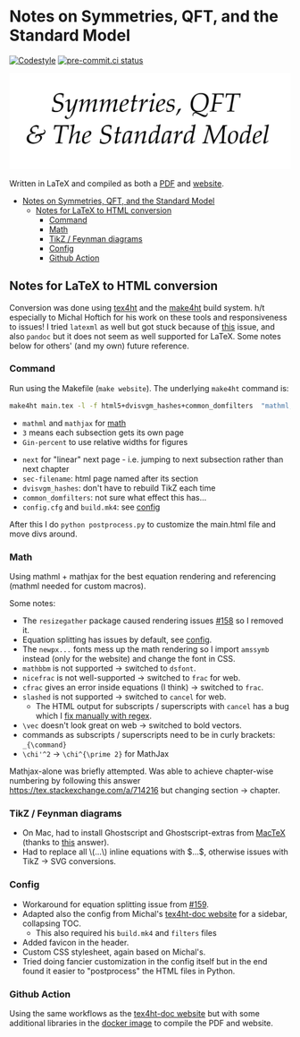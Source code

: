 # Notes on Symmetries, QFT, and the Standard Model

[![Codestyle](https://img.shields.io/badge/code%20style-black-000000.svg)](https://github.com/psf/black)
[![pre-commit.ci status](https://results.pre-commit.ci/badge/github/rkansal47/standard-model/main.svg)](https://results.pre-commit.ci/latest/github/rkansal47/standard-model/main)

<p align="center">
  <img width="600" src="https://raw.githubusercontent.com/rkansal47/standard-model/refs/heads/main/assets/logo.png" />
</p>

Written in LaTeX and compiled as both a [PDF](https://github.com/rkansal47/standard-model/blob/gh-pages/standard-model.pdf?raw=true) and  [website](https://rkansal47.github.io/standard-model).

- [Notes on Symmetries, QFT, and the Standard Model](#notes-on-symmetries-qft-and-the-standard-model)
  - [Notes for LaTeX to HTML conversion](#notes-for-latex-to-html-conversion)
    - [Command](#command)
    - [Math](#math)
    - [TikZ / Feynman diagrams](#tikz--feynman-diagrams)
    - [Config](#config)
    - [Github Action](#github-action)


## Notes for LaTeX to HTML conversion

Conversion was done using [tex4ht](https://tug.org/tex4ht/) and the [make4ht](https://github.com/michal-h21/make4ht) build system.
h/t especially to Michal Hoftich for his work on these tools and responsiveness to issues!
I tried `latexml` as well but got stuck because of [this](https://github.com/brucemiller/LaTeXML/issues/2268) issue, and also `pandoc` but it does not seem as well supported for LaTeX.
Some notes below for others' (and my own) future reference.

### Command

Run using the Makefile (`make website`). The underlying `make4ht` command is:

```bash
make4ht main.tex -l -f html5+dvisvgm_hashes+common_domfilters  "mathml,mathjax,3,Gin-percent,next,sec-filename,fn-in" -c config.cfg -e build.mk4
```

 - `mathml` and `mathjax` for [math](#math)
 - `3` means each subsection gets its own page
 - `Gin-percent` to use relative widths for figures
 <!-- - `frames-fn` for separate frames to the side for TOC and footnotes -->
 - `next` for "linear" next page - i.e. jumping to next subsection rather than next chapter
 - `sec-filename`: html page named after its section
 - `dvisvgm_hashes`: don't have to rebuild TikZ each time
 - `common_domfilters`: not sure what effect this has...
 - `config.cfg` and `build.mk4`: see [config](#config)

After this I do `python postprocess.py` to customize the main.html file and move divs around.

### Math

Using mathml + mathjax for the best equation rendering and referencing (mathml needed for custom macros).

Some notes:

 - The `resizegather` package caused rendering issues [#158](https://github.com/michal-h21/make4ht/issues/158) so I removed it.
 - Equation splitting has issues by default, see [config](#config).
 - The `newpx...` fonts mess up the math rendering so I import `amssymb` instead (only for the website) and change the font in CSS.
 - `mathbbm` is not supported $\rightarrow$ switched to `dsfont`.
 - `nicefrac` is not well-supported $\rightarrow$ switched to `frac` for web.
 - `cfrac` gives an error inside equations (I think) $\rightarrow$ switched to `frac`.
 - `slashed` is not supported $\rightarrow$ switched to `cancel` for web.
   - The HTML output for subscripts / superscripts with `cancel` has a bug which I [fix manually with regex](https://github.com/rkansal47/standard-model/blob/e4bf49bfbf221b38e954434a07909cb3decf8dc6/build.mk4#L2).
 - `\vec` doesn't look great on web $\rightarrow$ switched to bold vectors.
 - commands as subscripts / superscripts need to be in curly brackets: `_{\command}`
 - `\chi'^2` $\rightarrow$ `\chi^{\prime 2}` for MathJax
  

Mathjax-alone was briefly attempted. Was able to achieve chapter-wise numbering by following this answer https://tex.stackexchange.com/a/714216 but changing section $\rightarrow$ chapter.

### TikZ / Feynman diagrams

 - On Mac, had to install Ghostscript and Ghostscript-extras from [MacTeX](https://www.tug.org/mactex/morepackages.html) (thanks to [this](https://tex.stackexchange.com/a/716651/361983) answer).
 - Had to replace all \\\(...\\\) inline equations with \$...\$, otherwise issues with TikZ -> SVG conversions.

### Config

 - Workaround for equation splitting issue from [#159](https://github.com/michal-h21/make4ht/issues/159).
 - Adapted also the config from Michal's [tex4ht-doc website](https://github.com/michal-h21/tex4ht-doc) for a sidebar, collapsing TOC.
   - This also required his `build.mk4` and `filters` files
- Added favicon in the header.
- Custom CSS stylesheet, again based on Michal's.
- Tried doing fancier customization in the config itself but in the end found it easier to "postprocess" the HTML files in Python.


### Github Action

Using the same workflows as the [tex4ht-doc website](https://github.com/michal-h21/tex4ht-doc) but with some additional libraries in the [docker image](https://github.com/rkansal47/make4ht-action) to compile the PDF and website.
